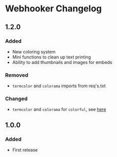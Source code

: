 # Webhooker Changelog

## 1.2.0

### Added

- New coloring system
- Mini functions to clean up text printing
- Ability to add thumbnails and images for embeds

### Removed

- `termcolor` and `colorama` imports from req's.txt

### Changed

- `termcolor` and `colorama` for `colorful`, see [here](https://github.com/timofurrer/colorful)

## 1.0.0

### Added

- First release
